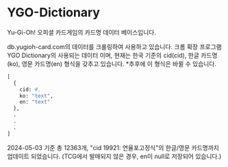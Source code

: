 # YGO-Dictionary

Yu-Gi-Oh! 오피셜 카드게임의 카드명 데이터 베이스입니다.

db.yugioh-card.com의 데이터를 크롤링하여 사용하고 있습니다.
크롬 확장 프로그램 YGO Dictionary의 사용되는 데이터 이며,
현재는 한국 기준의 cid(cid), 한글 카드명(ko), 영문 카드명(en) 형식을 갖추고 있습니다.
*추후에 이 형식은 바뀔 수 있습니다.

``` python
[
  {
    cid: #,
    ko: "text",
    en: "text"
  },
  .
  .
  .
]
```

2024-05-03 기준 총 12363개, "cid 19921: 연율포고정식"의 한글/영문 카드명까지 업데이트 되었습니다. (TCG에서 발매되지 않은 경우, en이 null로 저장되어 있습니다.)
